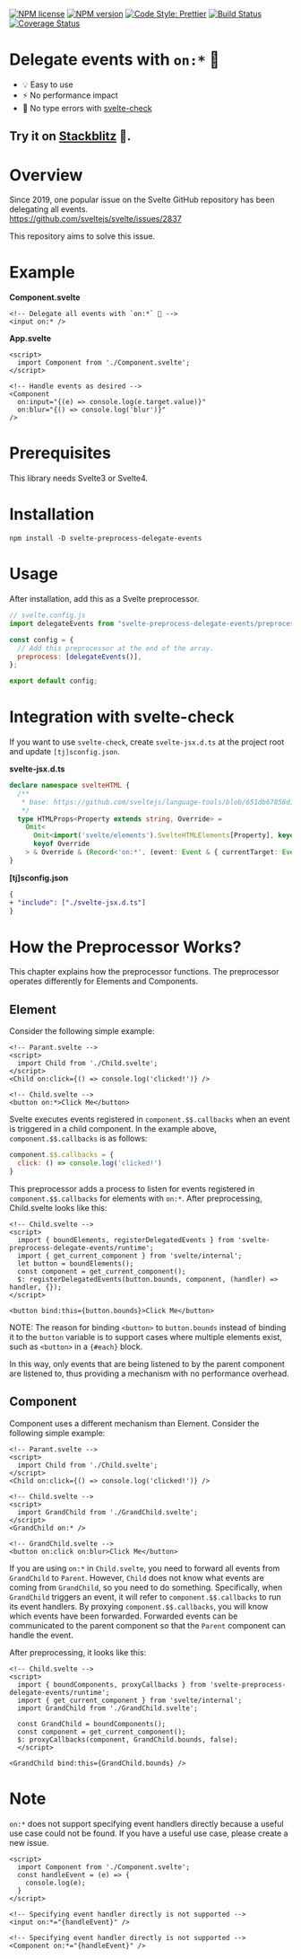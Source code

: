[![NPM license](https://img.shields.io/npm/l/svelte-preprocess-delegate-events.svg)](https://www.npmjs.com/package/svelte-preprocess-delegate-events)
[![NPM version](https://img.shields.io/npm/v/svelte-preprocess-delegate-events.svg)](https://www.npmjs.com/package/svelte-preprocess-delegate-events)
[![Code Style: Prettier](https://img.shields.io/badge/code_style-prettier-ff69b4.svg)](https://github.com/prettier/prettier)
[![Build Status](https://github.com/baseballyama/svelte-preprocess-delegate-events/workflows/CI/badge.svg?branch=main)](https://github.com/baseballyama/svelte-preprocess-delegate-events/actions?query=workflow:ci)
[![Coverage Status](https://coveralls.io/repos/github/baseballyama/svelte-preprocess-delegate-events/badge.svg?branch=main)](https://coveralls.io/github/baseballyama/svelte-preprocess-delegate-events?branch=main)

# Delegate events with `on:*` 🎉

- 💡 Easy to use
- ⚡️ No performance impact
- 🔑 No type errors with [svelte-check](https://github.com/sveltejs/language-tools/tree/master/packages/svelte-check)

## Try it on [Stackblitz](https://stackblitz.com/edit/sveltejs-kit-template-default-rwmhls?file=src%2Froutes%2F%2Bpage.svelte&terminal=dev) 🚀.

# Overview

Since 2019, one popular issue on the Svelte GitHub repository has been delegating all events.<br>
https://github.com/sveltejs/svelte/issues/2837

This repository aims to solve this issue.

# Example

**Component.svelte**

```svelte
<!-- Delegate all events with `on:*` 🎉 -->
<input on:* />
```

**App.svelte**

```svelte
<script>
  import Component from './Component.svelte';
</script>

<!-- Handle events as desired -->
<Component
  on:input="{(e) => console.log(e.target.value)}"
  on:blur="{() => console.log('blur')}"
/>
```

# Prerequisites

This library needs Svelte3 or Svelte4.

# Installation

```shell
npm install -D svelte-preprocess-delegate-events
```

# Usage

After installation, add this as a Svelte preprocessor.

```js
// svelte.config.js
import delegateEvents from "svelte-preprocess-delegate-events/preprocess";

const config = {
  // Add this preprocessor at the end of the array.
  preprocess: [delegateEvents()],
};

export default config;
```

# Integration with svelte-check

If you want to use `svelte-check`, create `svelte-jsx.d.ts` at the project root and update `[tj]sconfig.json`.

**svelte-jsx.d.ts**
```ts
declare namespace svelteHTML {
  /**
   * base: https://github.com/sveltejs/language-tools/blob/651db67858d18ace44d000d263ac57ed5590ea05/packages/svelte2tsx/svelte-jsx.d.ts#L42
   */
  type HTMLProps<Property extends string, Override> =
    Omit<
      Omit<import('svelte/elements').SvelteHTMLElements[Property], keyof EventsWithColon<Omit<svelte.JSX.IntrinsicElements[Property & string], svelte.JSX.AttributeNames>>> & EventsWithColon<Omit<svelte.JSX.IntrinsicElements[Property & string], svelte.JSX.AttributeNames>>,
      keyof Override
    > & Override & (Record<'on:*', (event: Event & { currentTarget: EventTarget & EventTarget }) => any | never> | object);
}
```

**[tj]sconfig.json**
```diff
{
+ "include": ["./svelte-jsx.d.ts"]
}
```

# How the Preprocessor Works?

This chapter explains how the preprocessor functions. The preprocessor operates differently for Elements and Components.

## Element

Consider the following simple example:

```svelte
<!-- Parant.svelte -->
<script>
  import Child from './Child.svelte';
</script>
<Child on:click={() => console.log('clicked!')} />

<!-- Child.svelte -->
<button on:*>Click Me</button>
```

Svelte executes events registered in `component.$$.callbacks` when an event is triggered in a child component. In the example above, `component.$$.callbacks` is as follows:
```js
component.$$.callbacks = {
  click: () => console.log('clicked!')
}
```

This preprocessor adds a process to listen for events registered in `component.$$.callbacks` for elements with `on:*`. After preprocessing, Child.svelte looks like this:
```svelte
<!-- Child.svelte -->
<script>
  import { boundElements, registerDelegatedEvents } from 'svelte-preprocess-delegate-events/runtime';
  import { get_current_component } from 'svelte/internal';
  let button = boundElements();
  const component = get_current_component();
  $: registerDelegatedEvents(button.bounds, component, (handler) => handler, {});
</script>

<button bind:this={button.bounds}>Click Me</button>
```
NOTE: The reason for binding `<button>` to `button.bounds` instead of binding it to the `button` variable is to support cases where multiple elements exist, such as `<button>` in a `{#each}` block.

In this way, only events that are being listened to by the parent component are listened to, thus providing a mechanism with no performance overhead.

## Component

Component uses a different mechanism than Element. Consider the following simple example:
```svelte
<!-- Parant.svelte -->
<script>
  import Child from './Child.svelte';
</script>
<Child on:click={() => console.log('clicked!')} />

<!-- Child.svelte -->
<script>
  import GrandChild from './GrandChild.svelte';
</script>
<GrandChild on:* />

<!-- GrandChild.svelte -->
<button on:click on:blur>Click Me</button>
```

If you are using `on:*` in `Child.svelte`, you need to forward all events from `GrandChild` to `Parent`. However, `Child` does not know what events are coming from `GrandChild`, so you need to do something. Specifically, when `GrandChild` triggers an event, it will refer to `component.$$.callbacks` to run its event handlers. By proxying `component.$$.callbacks`, you will know which events have been forwarded. Forwarded events can be communicated to the parent component so that the `Parent` component can handle the event.

After preprocessing, it looks like this:
```svelte
<!-- Child.svelte -->
<script>
  import { boundComponents, proxyCallbacks } from 'svelte-preprocess-delegate-events/runtime';
  import { get_current_component } from 'svelte/internal';
  import GrandChild from './GrandChild.svelte';

  const GrandChild = boundComponents();
  const component = get_current_component();
  $: proxyCallbacks(component, GrandChild.bounds, false);
  </script>

<GrandChild bind:this={GrandChild.bounds} />
```

# Note

`on:*` does not support specifying event handlers directly because a useful use case could not be found. If you have a useful use case, please create a new issue.

```svelte
<script>
  import Component from './Component.svelte';
  const handleEvent = (e) => {
    console.log(e);
  }
</script>

<!-- Specifying event handler directly is not supported -->
<input on:*="{handleEvent}" />

<!-- Specifying event handler directly is not supported -->
<Component on:*="{handleEvent}" />
```
